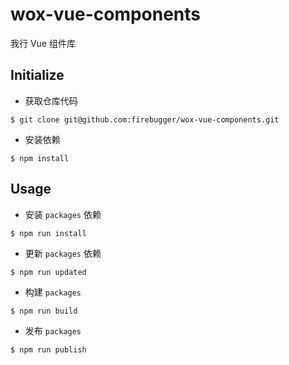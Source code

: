 # wox-vue-components

我行 Vue 组件库

## Initialize

* 获取仓库代码

```
$ git clone git@github.com:firebugger/wox-vue-components.git
```

* 安装依赖

```
$ npm install
```

## Usage

* 安装 `packages` 依赖

```
$ npm run install
```

* 更新 `packages` 依赖

```
$ npm run updated
```

* 构建 `packages`

```
$ npm run build
```

* 发布 `packages`

```
$ npm run publish
```
